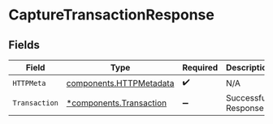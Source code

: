 # CaptureTransactionResponse


## Fields

| Field                                                              | Type                                                               | Required                                                           | Description                                                        |
| ------------------------------------------------------------------ | ------------------------------------------------------------------ | ------------------------------------------------------------------ | ------------------------------------------------------------------ |
| `HTTPMeta`                                                         | [components.HTTPMetadata](../../models/components/httpmetadata.md) | :heavy_check_mark:                                                 | N/A                                                                |
| `Transaction`                                                      | [*components.Transaction](../../models/components/transaction.md)  | :heavy_minus_sign:                                                 | Successful Response                                                |